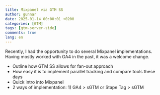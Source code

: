 ```yaml
---
title: Mixpanel via GTM SS
author: gunnar
date: 2025-01-14 00:00:01 +0200
categories: [GTM]
tags: [gtm-server-side]
comments: true
lang: en
---
```


Recently, I had the opportunity to do several Mixpanel implementations. Having mostly worked with GA4 in the past, it was a welcome change.

- Outline how GTM SS allows for fan-out approach
- How easy it is to implement parallel tracking and compare tools these days
- Quick intro into Mixpanel
- 2 ways of implementation: 1) GA4 > sGTM or Stape Tag > sGTM